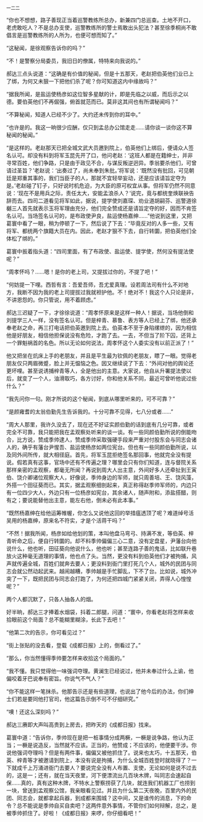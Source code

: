     一二二 

   “你也不想想，路子善现正当着巡警教练所总办，新兼四门总巡查。土地不开口，老虎敢吃人？不是总办支使，巡警教练所的警士焉敢出头犯法？甚至徐季桐尚不敢倡言是巡警教练所的人所为，也便可想而知了。”

   “这秘闻，是徐观察告诉你的吗？”

   “不！是警察分局委员，我旧日的僚属，特特来向我说的。”

   郝达三点头说道：“这确是有价值的秘闻，但是十五那天，老赵把伯英他们业已上了绑，为何又未狠一下把他们杀了呢？你可知道这内中缘故吗？”

   “据我所闻，是盐运使杨彦如这位智多星献的计，即是先临之以威，而后示之以德。要伯英他们不再倔强，俯首就范而已。莫非这其间也有所谓秘闻吗？”

   “不算秘闻，知道人已经不少了。大约还未传到你的耳中。”

   “也许是的。我这一晌很少应酬，仅只到孟总办公馆走走……请你谈一谈你这不算秘闻的秘闻。”

   “是这样的。老赵那天已把全城文武大员邀到院上，伯英他们上绑后，便请众人签名认可。却没有料到将军玉昆先开了口，他问老赵：‘这班人都是在籍绅士，并非寻常百姓，他们争路，只是由于政见不合，与谋反叛逆迥异。季翁要杀他们，可曾请过圣旨？’老赵说：‘出奏过了，尚未奉到朱批。’将军说：‘既然没有批回，可见朝廷是郑重其事的，我们当臣子的人，那就不宜轻举妄动，还是应该请旨定夺为是。’老赵碰了钉子，只好说时机危迫，为大臣的原可权宜从事。但将军仍然不同意说：‘现在不是用兵之际，责任太大，安能孟浪杀人？’说完，竟与都统奎焕联袂告辞而去。四司二道看见将军如此，据说，提学使刘嘉琛、劝业道胡嗣芬、巡警道徐樾三人首先就表示玉将军理由充分，他们完全赞成还是请旨定夺的好，因而不肯签名认可。当场签名认可的，是布政使尹良，盐运使杨嘉绅……”他说到这里，又把葛寰中看了一眼，稍为停顿了一下，然后说了下去：“毕竟反对的人多一些，又有将军、都统两个旗籍大员在内。因此，老赵才狠不下去，自行转圜，把伯英他们全体松了绑的。”

   葛寰中扳着指头道：“四司里面，有了布政使、盐运使、提学使，然何没有提法使呢？”

   “周孝怀吗？……嗯！是你的老上司，又提拔过你的，不提了吧！”

   “何妨提一下哩。西哲有言：吾爱吾师，吾尤爱真理。设若周法司有什么不对地方，我断不因为我的老上司提拔过我就袒护他。不！绝对不！我这个人只论是非，不讲恩怨的。你只管说，用不着顾虑。”

   郝达三迟疑了一下，才徐徐说道：“周孝怀原来是这样一种人！据说，当场他倒和刘提学三人一样，没有签名认可。但是梓青、慕鲁、表方等人已经上了绑，他还承奉老赵之命，再三打电话把伯英邀到院上去。伯英本不至于身陷缧绁的，因为相信他是好朋友，相信他担保说没有危险，才跑了去。一去，不但当了阶下囚，还背上一个罪魁祸首的名色。所以无论如何说法，周孝怀这个人委实没有以前正派了！”

   他又把坐在炕床上手的老朋友，并且是平生最为钦佩的老朋友，瞟了一眼。觉得老朋友仅只两眉微蹙，脸上并无愠恼之色。因又继续说了下去：“外间对他的舆论还更坏哩。甚至说诱捕梓青等人，全是他出的主意。大家说，他自从升署提法使以后，就变了一个人，油滑取巧，各方讨好，你和他关系不同，最近可曾听他说过些什么？”

   “我先问你一句。刚才所说的这个秘闻，到底从哪里听来的，可不可靠？”

   “是颜雍耆的太翁伯勤先生告诉我的。十分可靠不见得，七八分或者……”

   “周大人那里，我许久没去了，现在还不好证实颜伯勤的话到底有几分可靠，或者完全不可靠，我只能把我在孟观察处听来的谈一谈。有一些同颜伯勤所说的倒能吻合，比方说，赞成季帅逮人，赞成季帅采取强硬手段来严重对付股东会与同志会诸人的，确乎有藩台尹惺吾、盐运使杨彦如两位宪台。但也有一些同颜伯勤所说，以及同外间所传，就大相径庭。首先，将军玉昆拒绝签名那回事，他就完全没有提说。假若真有这事，官场中还有不传遍之理？哪里会只有你们知道，连与督院关系那样亲密的孟观察，都毫无所闻？再说到周大人出主意，外间好多人还牵扯到王寅伯、饶介卿诸位观察大人，好像说，季帅身边的军师，就只周善培、王、饶风藻，外搭一个田征葵而已。其实，据孟观察细剖起来，真正称得赵季帅军师的，内边只有一位四少大人，外边只有一位杨彦如宪台，其余诸人，随声附和，添盐搭醋，则有之；要说能替他出主意，能左右他，倒未必有此本事。”

   “既然杨嘉绅在给他运筹帷幄，你怎么又说他这回的举措瘟透顶了呢？难道绰号活吴用的杨嘉绅，原来名不符实，才是个活蒋干吗？”

   “不然！据我所闻，杨彦如给他划的策，本叫他盘马弯弓、持满不发，等伯英、梓青听命之后，便自行转圜的。却不料季帅偏偏三心二意，没有定盘星，尹藩台向他说什么，他也听，田征葵向他说什么，他也听；甚至连路子善的鬼话，比如联升巷放火这种毫无道理的事情，他也点了头。当然，更没有料到伯英他们才被拘捕，风声就传遍全城，百姓们就奔去要人；更没料到衙门里打死几个人，城外的民团与同志会就公然动起武来。越闹越糟，季帅越是手忙脚乱，下不了台。比如说，城外冲突了一下，既把民团与同志会打跑了，为何还把四城门紧紧关闭，弄得人心惶惶呢？”

   两个人都沉默了，只各人抽各人的烟。

   好半晌，郝达三才捧着水烟袋，抖着二郎腿，问道：“寰中，你看老赵将怎样来收拾眼前这个局面？总不能糊里糊涂，长此下去吧！”

   “他第二次的告示，你可看见过？”

   “街上张贴的没去看，登载《成都日报》上的，倒看过了。”

   “那么，你当然懂得季帅要怎样来收拾这个局面的。”

   “我不懂。我只觉得他一味强词夺理。黄澜生已经说过，他并未奉过什么上谕，他偏咬着牙巴说奉有密旨。你说气不气人？”

   “你不能这样一笔抹杀。他那告示还是有些道理，也说出了他今后的办法，你们绅士们若是要同他打官司，他这篇告示倒不可不仔细研究。”

   “噢！还这么深刻吗？”

   郝达三赓即大声叫高贵到上房去，把昨天的《成都日报》找来。

   葛寰中道：“告诉你，季帅现在是把一桩事情分成两橛，一橛是说争路，他认为正当；一橛是说造反，当然就不应该。正当的，他赞成；不应该的，他便要干涉。你说他强词夺理吗？但是有两件事，偏偏又被他抓住了。说来也太巧，十五那天，伯英、梓青等才被邀请到院上，本没有说是拘捕，为什么全城百姓登时就晓得了？一下就成千上万涌进衙门去要人？要说完全没有人布置、支使，无论如何是说不过去的，这是一；还有，就在当天夜里，河下便漂流出几百块木牌，叫同志会速起自保……真的，真有这种木牌，不特水上警察捞获了几块，就连我们机器工厂也捞到一块，曾送到孟观察公馆，我亲眼看见过。并且为什么第二天夜晚，百里内外的民团、同志会，就都拿起兵器，到成都来围城？这中间，又是谁传的消息，下的命令？总不能说是季帅自买自卖吧？这两件意外事情，不管你们如何辩解，总之，是被季帅抓住了。好啦！《成都日报》来啰，你仔细看吧！”

